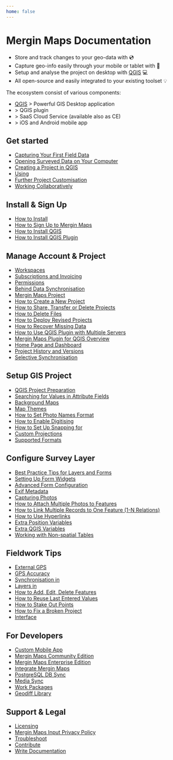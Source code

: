 ```yaml
---
home: false
---
```



# Mergin Maps Documentation

- Store and track changes to your geo-data with <MainPlatformNameLink /> :cd:
- Capture geo-info easily through your mobile or tablet with <MobileAppName /> :iphone:
- Setup and analyse the project on desktop with [QGIS](https://qgis.org/) :computer:
- All open-source and easily integrated to your existing toolset :bulb:

<CommunityJoin />

The ecosystem consist of various components:
 - [QGIS](https://qgis.org/) > Powerful GIS Desktop application 
 - [<QGISPluginName />](https://plugins.qgis.org/plugins/Mergin/) > QGIS plugin
 - <AppDomainNameLink desc="Mergin Maps Cloud" /> > SaaS Cloud Service (available also as <MainPlatformName /> CE)
 - <MainDomainNameLink desc="Mergin Maps Input" /> > iOS and Android mobile app
 
## Get started 

<AppDownload />

- [Capturing Your First Field Data](./tutorials/capturing-first-data/index.md)
- [Opening Surveyed Data on Your Computer](./tutorials/opening-surveyed-data-on-your-computer/index.md)
- [Creating a Project in QGIS](./tutorials/creating-a-project-in-qgis/index.md)
- [Using <MobileAppName />](./tutorials/mobile/index.md)
- [Further Project Customisation](./tutorials/further-project-customisation/index.md)
- [Working Collaboratively](./tutorials/working-collaboratively/index.md)

## Install & Sign Up
- [How to Install <MobileAppName />](./setup/install-input/)
- [How to Sign Up to Mergin Maps](./setup/sign-up-to-mergin-maps/)
- [How to Install QGIS](./setup/install-qgis/)
- [How to Install QGIS Plugin](./setup/install-mergin-maps-plugin-for-qgis/)

## Manage Account & Project
- [Workspaces](./manage/workspaces/)
- [Subscriptions and Invoicing](./manage/subscriptions/)
- [Permissions](./manage/permissions/)
- [Behind Data Synchronisation](./manage/synchronisation/)
- [Mergin Maps Project](./manage/project/)
- [How to Create a New Project](./manage/create-project/)
- [How to Share, Transfer or Delete Projects](./manage/project-advanced/)
- [How to Delete Files](./manage/delete-files)
- [How to Deploy Revised Projects](./manage/deploy-new-project/)
- [How to Recover Missing Data](./manage/missing-data/)
- [How to Use QGIS Plugin with Multiple Servers](./manage/plugin-multi-server-use/)
- [Mergin Maps Plugin for QGIS Overview](./manage/plugin-sync-project/)
- [Home Page and Dashboard](./manage/dashboard/)
- [Project History and Versions](./manage/project-details/)
- [Selective Synchronisation](./manage/selective_sync/)

## Setup GIS Project
- [QGIS Project Preparation](./gis/features/)
- [Searching for Values in Attribute Fields](./gis/search_data/)
- [Background Maps](./gis/settingup_background_map/)
- [Map Themes](./gis/setup_themes/)
- [How to Set Photo Names Format](./gis/photo-names/)
- [How to Enable Digitising](./gis/enable_digitising/)
- [How to Set Up Snapping for <MobileAppName />](./gis/snapping/)
- [Custom Projections](./gis/proj/)
- [Supported Formats](./gis/supported_formats/)

## Configure Survey Layer
- [Best Practice Tips for Layers and Forms](./layer/best-practice/)
- [Setting Up Form Widgets](./layer/settingup_forms/)
- [Advanced Form Configuration](./layer/settingup_forms_settings/)
- [Exif Metadata](./layer/exif_metadata/)
- [Capturing Photos](./layer/settingup_forms_photo/)
- [How to Attach Multiple Photos to Features](./layer/attach-multiple-photos-to-features/)
- [How to Link Multiple Records to One Feature (1-N Relations)](./layer/one-to-n-relations/)
- [How to Use Hyperlinks](./layer/external-link/)
- [Extra Position Variables](./layer/position_variables/)
- [Extra QGIS Variables](./layer/plugin-variables/)
- [Working with Non-spatial Tables](./layer/working_with_nonspatial_data/)

## Fieldwork Tips
- [External GPS](./field/external_gps/)
- [GPS Accuracy](./field/gps_accuracy/)
- [Synchronisation in <MobileAppName />](./field/autosync/)
- [Layers in <MobileAppName />](./field/layers/)
- [How to Add, Edit, Delete Features](./field/input_features/)
- [How to Reuse Last Entered Values](./field/reuse-last-values/)
- [How to Stake Out Points](./field/stake-out/)
- [How to Fix a Broken Project](./field/broken-project/)
- [<MobileAppName /> Interface](./field/input_ui/)

## For Developers
- [Custom Mobile App](./dev/customapp/)
- [Mergin Maps Community Edition](./dev/mergince/)
- [Mergin Maps Enterprise Edition](./dev/merginmaps-ee/)
- [Integrate Mergin Maps](./dev/integration/)
- [PostgreSQL DB Sync](./dev/dbsync/)
- [Media Sync](./dev/media-sync/)
- [Work Packages](./dev/work-packages/)
- [Geodiff Library](./dev/geodiff/)

## Support & Legal
- [Licensing](./misc/licensing/)
- [Mergin Maps Input Privacy Policy](./misc/privacy/)
- [Troubleshoot](./misc/troubleshoot/)
- [Contribute](./misc/contribute/)
- [Write Documentation](./misc/write-docs/index.md)

